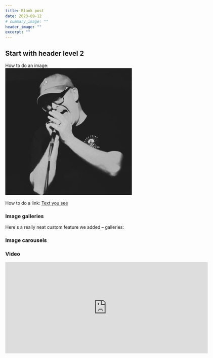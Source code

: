 ```yaml
---
title: Blank post
date: 2023-09-12
# summary_image: ""
header_image: ""
excerpt: ""
---
```






## Start with header level 2

How to do an image:
![Alt Text](/images/about/adam-screaming-400.JPG)

How to do a link:
[Text you see](https://link.you.get.com)



### Image galleries

Here's a really neat custom feature we added – galleries:

<!--
<div class="gallery" data-columns="3">
	<img src="/images/demo/demo-portrait.jpg">
	<img src="/images/demo/demo-landscape.jpg">
	<img src="/images/demo/demo-square.jpg">
	<img src="/images/demo/demo-landscape-2.jpg">
</div>
-->


### Image carousels


<!--
<div class="gallery" data-columns="1">
	<img src="/images/demo/demo-landscape.jpg">
	<img src="/images/demo/demo-landscape-2.jpg">
</div>
-->



### Video


<iframe src="https://player.vimeo.com/video/203710832" width="640" height="288" frameborder="0" webkitallowfullscreen mozallowfullscreen allowfullscreen></iframe>

